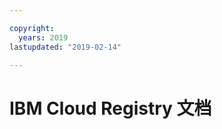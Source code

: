 ```yaml
---

copyright:
  years: 2019
lastupdated: "2019-02-14"

---
```



# IBM Cloud Registry 文档


